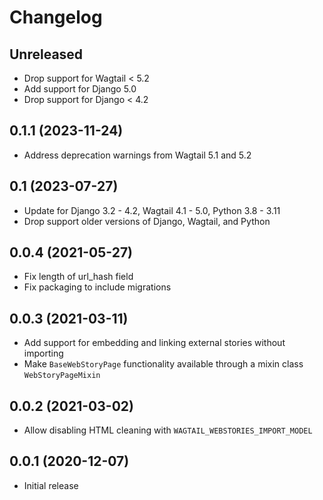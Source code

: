 Changelog
=========

Unreleased
----------

* Drop support for Wagtail < 5.2
* Add support for Django 5.0
* Drop support for Django < 4.2

0.1.1 (2023-11-24)
------------------

* Address deprecation warnings from Wagtail 5.1 and 5.2


0.1 (2023-07-27)
----------------

* Update for Django 3.2 - 4.2, Wagtail 4.1 - 5.0, Python 3.8 - 3.11
* Drop support older versions of Django, Wagtail, and Python


0.0.4 (2021-05-27)
------------------

* Fix length of url_hash field
* Fix packaging to include migrations


0.0.3 (2021-03-11)
------------------

* Add support for embedding and linking external stories without importing
* Make `BaseWebStoryPage` functionality available through a mixin class `WebStoryPageMixin`


0.0.2 (2021-03-02)
------------------

* Allow disabling HTML cleaning with `WAGTAIL_WEBSTORIES_IMPORT_MODEL`


0.0.1 (2020-12-07)
------------------

* Initial release

